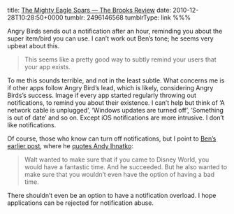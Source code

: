 title: [The Mighty Eagle Soars — The Brooks Review](http://brooksreview.net/2010/12/mighty-eagle/)
date: 2010-12-28T10:28:50+0000
tumblr: 2496146568
tumblrType: link
%%%

Angry Birds sends out a notification after an hour, reminding you about the super item/bird you can use. I can’t work out Ben’s tone; he seems very upbeat about this. 

> This seems like a pretty good way to subtly remind your users that your app exists.

To me this sounds terrible, and not in the least subtle. What concerns me is if other apps follow Angry Bird’s lead, which is likely, considering Angry Birds’s success. Image if every app started regularly throwing out notifications, to remind you about their existence. I can’t help but think of ‘A network cable is unplugged’, ‘Windows updates are turned off’, ‘Something is out of date’ and so on. Except iOS notifications are more intrusive. I don’t like notifications. 

Of course, those who know can turn off notifications, but I point to [Ben’s earlier post][BEP], where he [quotes Andy Ihnatko][AI]:

> Walt wanted to make sure that if you came to Disney World, you would have a fantastic time. And he succeeded. But he also wanted to make sure that you wouldn’t even have the option of having a bad time.

There shouldn’t even be an option to have a notification overload. I hope applications can be rejected for notification abuse. 

[BEP]: http://brooksreview.net/2010/12/ihnakto-apple/
[AI]: http://www.macworld.com/article/156721/2010/12/ihnatko_relationship.html
